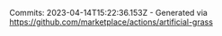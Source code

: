Commits: 2023-04-14T15:22:36.153Z - Generated via https://github.com/marketplace/actions/artificial-grass
<br>
